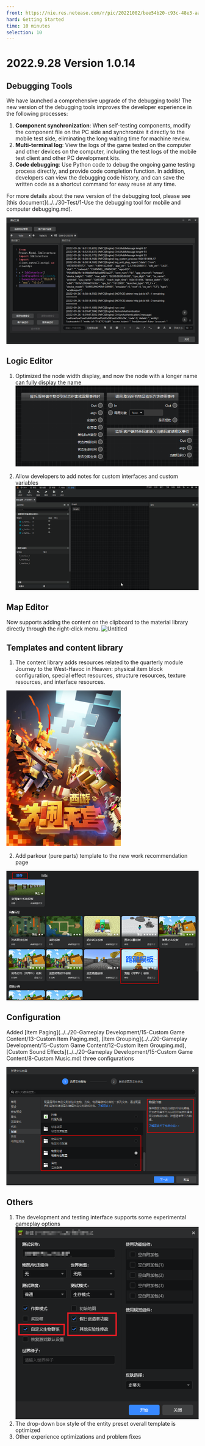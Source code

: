 ```yaml
--- 
front: https://nie.res.netease.com/r/pic/20221002/bee54b20-c93c-48e3-aaa2-61d8646d599a.png 
hard: Getting Started 
time: 10 minutes 
selection: 10 
--- 
```


# 2022.9.28 Version 1.0.14 

## Debugging Tools 

We have launched a comprehensive upgrade of the debugging tools! The new version of the debugging tools improves the developer experience in the following processes: 

1. **Component synchronization**: When self-testing components, modify the component file on the PC side and synchronize it directly to the mobile test side, eliminating the long waiting time for machine review. 
2. **Multi-terminal log**: View the logs of the game tested on the computer and other devices on the computer, including the test logs of the mobile test client and other PC development kits. 
3. **Code debugging**: Use Python code to debug the ongoing game testing process directly, and provide code completion function. In addition, developers can view the debugging code history, and can save the written code as a shortcut command for easy reuse at any time. 

For more details about the new version of the debugging tool, please see [this document](../../30-Test/1-Use the debugging tool for mobile and computer debugging.md). 

![Untitled](./images/A0.png) 

## Logic Editor 

1. Optimized the node width display, and now the node with a longer name can fully display the name 
![Untitled](./images/B0.png) 

2. Allow developers to add notes for custom interfaces and custom variables 
![Untitled](./images/C0.gif) 

## Map Editor 

Now supports adding the content on the clipboard to the material library directly through the right-click menu. 
![Untitled](./images/D0.gif) 

## Templates and content library 

1. The content library adds resources related to the quarterly module Journey to the West-Havoc in Heaven: physical item block configuration, special effect resources, structure resources, texture resources, and interface resources. 

![Untitled](./images/220928/contentlib.png) 

2. Add parkour (pure parts) template to the new work recommendation page 

![Untitled](./images/220928/template.png) 

## Configuration 
Added [Item Paging](../../20-Gameplay Development/15-Custom Game Content/13-Custom Item Paging.md), [Item Grouping](../../20-Gameplay Development/15-Custom Game Content/12-Custom Item Grouping.md), [Custom Sound Effects](../../20-Gameplay Development/15-Custom Game Content/8-Custom Music.md) three configurations 

![Untitled](./images/220928/group_tab_sound.png) 



## Others 

1. The development and testing interface supports some experimental gameplay options 
![Untitled](./images/220928/experimentaloption.png) 
2. The drop-down box style of the entity preset overall template is optimized 
3. Other experience optimizations and problem fixes